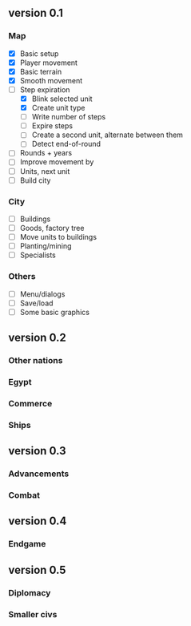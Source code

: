 ## version 0.1

### Map

- [X] Basic setup
- [X] Player movement
- [X] Basic terrain
- [X] Smooth movement
- [ ] Step expiration
  - [X] Blink selected unit
  - [X] Create unit type
  - [ ] Write number of steps
  - [ ] Expire steps
  - [ ] Create a second unit, alternate between them
  - [ ] Detect end-of-round
- [ ] Rounds + years
- [ ] Improve movement by 
- [ ] Units, next unit
- [ ] Build city

### City

- [ ] Buildings
- [ ] Goods, factory tree
- [ ] Move units to buildings
- [ ] Planting/mining
- [ ] Specialists

### Others

- [ ] Menu/dialogs
- [ ] Save/load
- [ ] Some basic graphics

## version 0.2

### Other nations
### Egypt
### Commerce
### Ships

## version 0.3

### Advancements
### Combat

## version 0.4

### Endgame

## version 0.5

### Diplomacy
### Smaller civs
